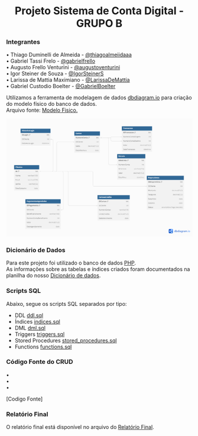 <h1 align="center">Projeto Sistema de Conta Digital - GRUPO B</h1>

### Integrantes
• Thiago Duminelli de Almeida - [@thiagoalmeiidaaa](https://github.com/thiagoalmeiidaaa) <br>
• Gabriel Tassi Frelo - [@gabrielfrello](https://github.com/gabrielfrello) <br>
• Augusto Frello Venturini - [@augustoventurini](https://github.com/augustoventurini) <br>
• Igor Steiner de Souza - [@IgorSteinerS](https://github.com/IgorSteinerS) <br>
• Larissa de Mattia Maximiano - [@LarissaDeMattia](https://github.com/LarissaDeMattia) <br>
• Gabriel Custodio Boelter - [@GabrielBoelter](https://github.com/GabrielBoelter)

Utilizamos a ferramenta de modelagem de dados [dbdiagram.io](https://dbdiagram.io/) para criação do modelo físico do banco de dados.<br>
Arquivo fonte: [Modelo Fisico.](https://dbdiagram.io/d/666b3fada179551be6d56ac5)

![image](https://github.com/thiagoalmeiidaaa/projeto_final_bd2_satc_2024/blob/main/modelo_fisico/modelo_er.png?raw=true)

### Dicionário de Dados
Para este projeto foi utilizado o banco de dados [PHP](https://www.php.net).<br>
As informações sobre as tabelas e índices criados foram documentados na planilha do nosso [Dicionário de dados](https://github.com/thiagoalmeiidaaa/projeto_final_bd2_satc_2024/blob/8d6c43737cc977175b73d9212ca39c5bc89515aa/dicionario_dados/template1.xlsx).

### Scripts SQL
Abaixo, segue os scripts SQL separados por tipo:
+ DDL [ddl.sql](scripts_sql/ddl.sql.txt)
+ Índices [indices.sql](scripts_sql/indices.sql.txt)
+ DML [dml.sql](scripts_sql/dml.sql.txt)
+ Triggers [triggers.sql](scripts_sql/triggers.sql.txt)
+ Stored Procedures [stored_procedures.sql](scripts_sql/stored_procedures.sql.txt)
+ Functions [functions.sql](scripts_sql/functions.sql.txt)

### Código Fonte do CRUD
• <br>
• <br>
• <br>

[Codigo Fonte]

### Relatório Final
O relatório final está disponível no arquivo do [Relatório Final](https://github.com/thiagoalmeiidaaa/projeto_final_bd2_satc_2024/blob/1f74a3de1d3da55dc891dac57a4dd70e4cb09c41/relatorio/template1.docx).
